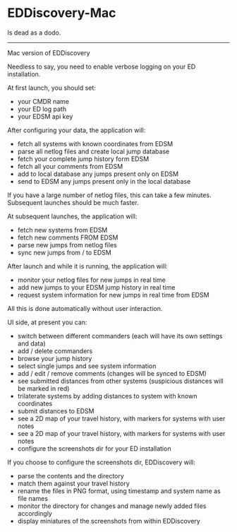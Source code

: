 # EDDiscovery-Mac

Is dead as a dodo.

-------

Mac version of EDDiscovery

Needless to say, you need to enable verbose logging on your ED installation.

At first launch, you should set:
- your CMDR name
- your ED log path
- your EDSM api key

After configuring your data, the application will:
- fetch all systems with known coordinates from EDSM
- parse all netlog files and create local jump database
- fetch your complete jump history form EDSM
- fetch all your comments from EDSM
- add to local database any jumps present only on EDSM
- send to EDSM any jumps present only in the local database

If you have a large number of netlog files, this can take a few minutes. Subsequent launches should be much faster.

At subsequent launches, the application will:
- fetch new systems from EDSM
- fetch new comments FROM EDSM
- parse new jumps from netlog files
- sync new jumps from / to EDSM

After launch and while it is running, the application will:
- monitor your netlog files for new jumps in real time
- add new jumps to your EDSM jump history in real time
- request system information for new jumps in real time from EDSM

All this is done automatically without user interaction.

UI side, at present you can:
- switch between different commanders (each will have its own settings and data)
- add / delete commanders
- browse your jump history
- select single jumps and see system information
- add / edit / remove comments (changes will be synced to EDSM)
- see submitted distances from other systems (suspicious distances will be marked in red)
- trilaterate systems by adding distances to system with known coordinates
- submit distances to EDSM
- see a 2D map of your travel history, with markers for systems with user notes
- see a 2D map of your travel history, with markers for systems with user notes
- configure the screenshots dir for your ED installation

If you choose to configure the screenshots dir, EDDiscovery will:
- parse the contents and the directory
- match them against your travel history
- rename the files in PNG format, using timestamp and system name as file names
- monitor the directory for changes and manage newly added files accordingly
- display miniatures of the screenshots from within EDDiscovery
